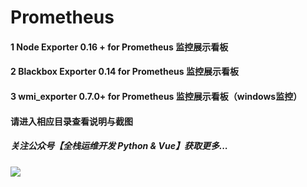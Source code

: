 # Prometheus
#### 1 Node Exporter 0.16 + for Prometheus 监控展示看板
#### 2 Blackbox Exporter 0.14 for Prometheus 监控展示看板
#### 3 wmi_exporter 0.7.0+ for Prometheus 监控展示看板（windows监控）

#### 请进入相应目录查看说明与截图

##### 关注公众号【**全栈运维开发 Python & Vue**】获取更多...
![](https://starsl.cn/static/img/qr.png)
